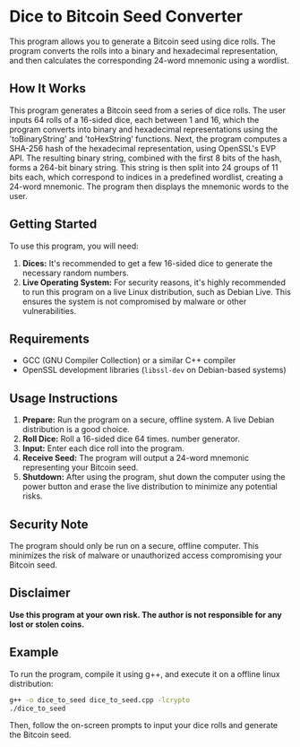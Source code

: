 # Dice to Bitcoin Seed Converter

This program allows you to generate a Bitcoin seed using dice rolls. The program converts the rolls into a
binary and hexadecimal representation, and then calculates the corresponding 24-word mnemonic using a
wordlist.

## How It Works

This program generates a Bitcoin seed from a series of dice rolls. The user inputs 64 rolls of a 16-sided
dice, each between 1 and 16, which the program converts into binary and hexadecimal representations using the
'toBinaryString' and 'toHexString' functions. Next, the program computes a SHA-256 hash of the hexadecimal
representation, using OpenSSL's EVP API. The resulting binary string, combined with the first 8 bits of the
hash, forms a 264-bit binary string. This string is then split into 24 groups of 11 bits each, which
correspond to indices in a predefined wordlist, creating a 24-word mnemonic. The program then displays the
mnemonic words to the user.

## Getting Started

To use this program, you will need:

1. **Dices:** It's recommended to get a few 16-sided dice to generate the necessary random numbers.
2. **Live Operating System:** For security reasons, it's highly recommended to run this program on a live
   Linux distribution, such as Debian Live. This ensures the system is not compromised by malware or other
   vulnerabilities.

## Requirements

- GCC (GNU Compiler Collection) or a similar C++ compiler
- OpenSSL development libraries (`libssl-dev` on Debian-based systems)

## Usage Instructions

1. **Prepare:** Run the program on a secure, offline system. A live Debian distribution is a good choice.
2. **Roll Dice:** Roll a 16-sided dice 64 times. number generator.
3. **Input:** Enter each dice roll into the program.
4. **Receive Seed:** The program will output a 24-word mnemonic representing your Bitcoin seed.
5. **Shutdown:** After using the program, shut down the computer using the power button and erase the live
   distribution to minimize any potential risks.

## Security Note

The program should only be run on a secure, offline computer. This minimizes the risk of malware or
unauthorized access compromising your Bitcoin seed.

## Disclaimer

**Use this program at your own risk. The author is not responsible for any lost or stolen coins.**

## Example

To run the program, compile it using g++, and execute it on a offline linux distribution:

```bash
g++ -o dice_to_seed dice_to_seed.cpp -lcrypto
./dice_to_seed
```

Then, follow the on-screen prompts to input your dice rolls and generate the Bitcoin seed.
